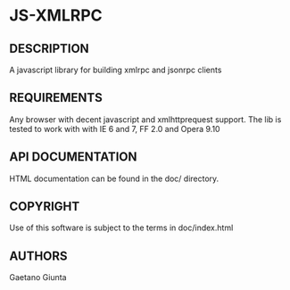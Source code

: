 JS-XMLRPC
=========

DESCRIPTION
-----------

A javascript library for building xmlrpc and jsonrpc clients

REQUIREMENTS
------------

Any browser with decent javascript and xmlhttprequest support.
The lib is tested to work with with IE 6 and 7, FF 2.0 and Opera 9.10

API DOCUMENTATION
-----------------

HTML documentation can be found in the doc/ directory.

COPYRIGHT
---------

Use of this software is subject to the terms in doc/index.html

AUTHORS
-------

Gaetano Giunta
